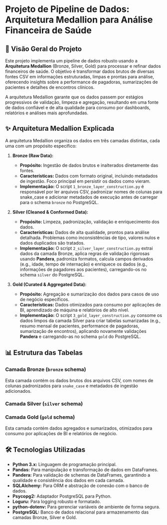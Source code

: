 # Projeto de Pipeline de Dados: Arquitetura Medallion para Análise Financeira de Saúde

## 🚀 Visão Geral do Projeto

Este projeto implementa um pipeline de dados robusto usando a **Arquitetura Medallion** (Bronze, Silver, Gold) para processar e refinar dados financeiros de saúde. O objetivo é transformar dados brutos de diversas fontes CSV em informações estruturadas, limpas e prontas para análise, oferecendo insights sobre a performance de pagadoras, sumarizações de pacientes e detalhes de encontros clínicos.

A arquitetura Medallion garante que os dados passem por estágios progressivos de validação, limpeza e agregação, resultando em uma fonte de dados confiável e de alta qualidade para consumo por dashboards, relatórios e análises mais aprofundadas.

## ✨ Arquitetura Medallion Explicada

A arquitetura Medallion organiza os dados em três camadas distintas, cada uma com um propósito específico:

1.  **Bronze (Raw Data):**
    *   **Propósito:** Ingestão de dados brutos e inalterados diretamente das fontes.
    *   **Características:** Dados com formato original, incluindo metadados de ingestão. Foco principal em persistir os dados como vieram.
    *   **Implementação:** O script `1_bronze_layer_construction.py` é responsável por ler arquivos CSV, padronizar nomes de colunas para snake_case e adicionar metadados de execução antes de carregar para o schema `bronze` no PostgreSQL.

2.  **Silver (Cleaned & Conformed Data):**
    *   **Propósito:** Limpeza, padronização, validação e enriquecimento dos dados.
    *   **Características:** Dados de alta qualidade, prontos para análise detalhada. Problemas como inconsistências de tipo, valores nulos e dados duplicados são tratados.
    *   **Implementação:** O script `2_silver_layer_construction.py` extrai dados da camada Bronze, aplica regras de validação rigorosas usando **Pandera**, padroniza formatos, calcula campos derivados (e.g., idade, tempo de internação) e enriquece os dados (e.g., informações de pagadores aos pacientes), carregando-os no schema `silver` do PostgreSQL.

3.  **Gold (Curated & Aggregated Data):**
    *   **Propósito:** Agregação e sumarização dos dados para casos de uso de negócio específicos.
    *   **Características:** Dados otimizados para consumo por aplicações de BI, aprendizado de máquina e relatórios de alto nível.
    *   **Implementação:** O script `3_gold_layer_construction.py` consome os dados limpos da camada Silver para criar tabelas sumarizadas (e.g., resumo mensal de pacientes, performance de pagadoras, sumarização de encontros), aplicando novamente validações **Pandera** e carregando-as no schema `gold` do PostgreSQL.

## 📊 Estrutura das Tabelas

### Camada Bronze (`bronze` schema)

Esta camada contém os dados brutos dos arquivos CSV, com nomes de colunas padronizados para `snake_case` e metadados de ingestão adicionados.

### Camada Silver (`silver` schema)

### Camada Gold (`gold` schema)

Esta camada contém dados agregados e sumarizados, otimizados para consumo por aplicações de BI e relatórios de negócio.

## 🛠️ Tecnologias Utilizadas

*   **Python 3.x:** Linguagem de programação principal.
*   **Pandas:** Para manipulação e transformação de dados em DataFrames.
*   **Pandera:** Para validação de schemas de DataFrames, garantindo a qualidade e consistência dos dados em cada camada.
*   **SQLAlchemy:** Para ORM e abstração de conexão com o banco de dados.
*   **Psycopg2:** Adaptador PostgreSQL para Python.
*   **Loguru:** Para logging robusto e formatado.
*   **python-dotenv:** Para gerenciar variáveis de ambiente de forma segura.
*   **PostgreSQL:** Banco de dados relacional para armazenamento das camadas Bronze, Silver e Gold.
